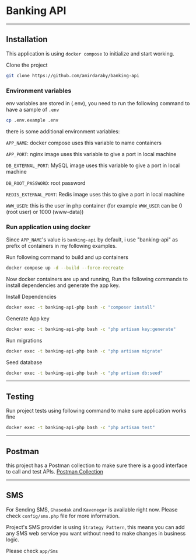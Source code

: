 # Banking API

---
## Installation
This application is using `docker compose` to initialize and start working.

Clone the project
```bash
git clone https://github.com/amirdaraby/banking-api
```

### Environment variables
env variables are stored in (.env), you need to run the following command to have a sample of `.env`

```bash
cp .env.example .env
```

there is some additional environment variables:

``APP_NAME``: docker compose uses this variable to name containers

``APP_PORT``: nginx image uses this variable to give a port in local machine 

``DB_EXTERNAL_PORT``: MySQL image uses this variable to give a port in local machine

``DB_ROOT_PASSWORD``: root password

``REDIS_EXTERNAL_PORT``: Redis image uses this to give a port in local machine

``WWW_USER``: this is the user in php container (for example `WWW_USER` can be 0 (root user) or 1000 (www-data))

### Run application using docker
Since `APP_NAME`'s value is `banking-api` by default, i use "banking-api" as prefix of containers in my following examples.

Run following command to build and up containers
```bash
docker compose up -d --build --force-recreate
```

Now docker containers are up and running, Run the following commands to install dependencies and generate the app key.

Install Dependencies
```bash
docker exec -t banking-api-php bash -c "composer install"
```

Generate App key
```bash
docker exec -t banking-api-php bash -c "php artisan key:generate"
```

Run migrations
```bash
docker exec -t banking-api-php bash -c "php artisan migrate"
```

Seed database
```bash
docker exec -t banking-api-php bash -c "php artisan db:seed"
```

---

## Testing

Run project tests using following command to make sure application works fine
```bash
docker exec -t banking-api-php bash -c "php artisan test"
```

---
## Postman
this project has a Postman collection to make sure there is a good interface to call and test APIs. [Postman Collection](https://www.postman.com/lunar-capsule-456734/workspace/amirdaraby-banking-api/overview`) 

---
## SMS
For Sending SMS, `Ghasedak` and `Kavenegar` is available right now. Please check `config/sms.php` file for more information.

Project's SMS provider is using `Strategy Pattern`, this means you can add any SMS web service you want without need to make changes in business logic.

Please check `app/Sms`
